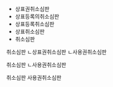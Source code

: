 - 상표권취소심판
- 상표등록의취소심판
- 상표등록취소심판
- 상표취소심판
- 취소심판

취소심판
ㄴ상표권취소심판
ㄴ사용권취소심판

취소심판
ㄴ사용권취소심판

취소심판
사용권취소심판
